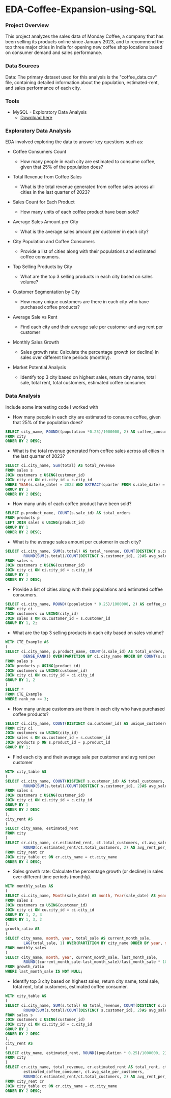 # EDA-Coffee-Expansion-using-SQL

### Project Overview
This project analyzes the sales data of Monday Coffee, a company that has been selling its products online since January 2023, and to recommend the top three major cities in India for opening new coffee shop locations based on consumer demand and sales performance.

### Data Sources

Data: The primary dataset used for this analysis is the "coffee_data.csv" file, containing detailed information about the population, estimated-rent, and sales performance of each city.

### Tools

- MySQL - Exploratory Data Analysis
    - [Download here](https://dev.mysql.com/downloads/workbench/)

### Exploratory Data Analysis

EDA involved exploring the data to answer key questions such as:

- Coffee Consumers Count
  - How many people in each city are estimated to consume coffee, given that 25% of the population does?

- Total Revenue from Coffee Sales
  - What is the total revenue generated from coffee sales across all cities in the last quarter of 2023?

- Sales Count for Each Product
  - How many units of each coffee product have been sold?

- Average Sales Amount per City
  - What is the average sales amount per customer in each city?

- City Population and Coffee Consumers
  - Provide a list of cities along with their populations and estimated coffee consumers.

- Top Selling Products by City
  - What are the top 3 selling products in each city based on sales volume?

- Customer Segmentation by City
  - How many unique customers are there in each city who have purchased coffee products?

- Average Sale vs Rent
  - Find each city and their average sale per customer and avg rent per customer

- Monthly Sales Growth
  - Sales growth rate: Calculate the percentage growth (or decline) in sales over different time periods (monthly).

- Market Potential Analysis
  - Identify top 3 city based on highest sales, return city name, total sale, total rent, total customers, estimated coffee consumer.

### Data Analysis

Include some interesting code I worked with

- How many people in each city are estimated to consume coffee, given that 25% of the population does?
```sql
SELECT city_name, ROUND((population *0.25)/1000000, 2) AS coffee_consumers_in_millions, city_rank
FROM city 
ORDER BY 2 DESC;
```
- What is the total revenue generated from coffee sales across all cities in the last quarter of 2023?
```sql
SELECT ci.city_name, Sum(total) AS total_revenue
FROM sales s
JOIN customers c USING(customer_id)
JOIN city ci ON ci.city_id = c.city_id
WHERE YEAR(s.sale_date) = 2023 AND EXTRACT(quarter FROM s.sale_date) = 4
GROUP BY 1
ORDER BY 2 DESC;
```
- How many units of each coffee product have been sold?
```sql
SELECT p.product_name, COUNT(s.sale_id) AS total_orders
FROM products p
LEFT JOIN sales s USING(product_id)
GROUP BY 1
ORDER BY 2 DESC;
```
- What is the average sales amount per customer in each city?
```sql
SELECT ci.city_name, SUM(s.total) AS total_revenue, COUNT(DISTINCT s.customer_id) AS total_customers,
		ROUND(SUM(s.total)/COUNT(DISTINCT s.customer_id), 2)AS avg_sale_per_customers
FROM sales s
JOIN customers c USING(customer_id)
JOIN city ci ON ci.city_id = c.city_id
GROUP BY 1
ORDER BY 2 DESC;
```
- Provide a list of cities along with their populations and estimated coffee consumers.
```sql
SELECT ci.city_name, ROUND((population * 0.25)/1000000, 2) AS coffee_consumers, COUNT(DISTINCT cu.customer_id) AS unique_customers
FROM city ci
JOIN customers cu USING(city_id)
JOIN sales s ON cu.customer_id = s.customer_id
GROUP BY 1, 2;
```
- What are the top 3 selling products in each city based on sales volume?
```sql
WITH CTE_Example AS
(
SELECT ci.city_name, p.product_name, COUNT(s.sale_id) AS total_orders,
		DENSE_RANK() OVER(PARTITION BY ci.city_name ORDER BY COUNT(s.sale_id) DESC) AS rank_no
FROM sales s
JOIN products p USING(product_id)
JOIN customers cu USING(customer_id)
JOIN city ci ON cu.city_id = ci.city_id
GROUP BY 1, 2
)
SELECT *
FROM CTE_Example
WHERE rank_no <= 3;
```
- How many unique customers are there in each city who have purchased coffee products?
```sql
SELECT ci.city_name, COUNT(DISTINCT cu.customer_id) AS unique_customers
FROM city ci
JOIN customers cu USING(city_id)
JOIN sales s ON cu.customer_id = s.customer_id
JOIN products p ON s.product_id = p.product_id
GROUP BY 1;
```
- Find each city and their average sale per customer and avg rent per customer
```sql
WITH city_table AS
(
SELECT ci.city_name, COUNT(DISTINCT s.customer_id) AS total_customers,
		ROUND(SUM(s.total)/COUNT(DISTINCT s.customer_id), 2)AS avg_sale_per_customers
FROM sales s
JOIN customers c USING(customer_id)
JOIN city ci ON ci.city_id = c.city_id
GROUP BY 1
ORDER BY 2 DESC
),
city_rent AS
(
SELECT city_name, estimated_rent
FROM city
)
SELECT cr.city_name, cr.estimated_rent, ct.total_customers, ct.avg_sale_per_customers,
		ROUND(cr.estimated_rent/ct.total_customers, 2) AS avg_rent_per_customers
FROM city_rent cr
JOIN city_table ct ON cr.city_name = ct.city_name
ORDER BY 4 DESC;
```
- Sales growth rate: Calculate the percentage growth (or decline) in sales over different time periods (monthly).
```sql
WITH monthly_sales AS
(
SELECT ci.city_name, Month(sale_date) AS month, Year(sale_date) AS year, SUM(s.total) AS total_sale
FROM sales s
JOIN customers cu USING(customer_id)
JOIN city ci ON cu.city_id = ci.city_id
GROUP BY 1, 2, 3
ORDER BY 1, 3, 2
),
growth_ratio AS
(
SELECT city_name, month, year, total_sale AS current_month_sale, 
		LAG(total_sale, 1) OVER(PARTITION BY city_name ORDER BY year, month) AS last_month_sale
FROM monthly_sales
)
SELECT city_name, month, year, current_month_sale, last_month_sale, 
		ROUND((current_month_sale-last_month_sale)/last_month_sale * 100, 2) AS growth_ratio
FROM growth_ratio
WHERE last_month_sale IS NOT NULL;
```
- Identify top 3 city based on highest sales, return city name, total sale, total rent, total customers, estimated coffee consumer.
```sql
WITH city_table AS
(
SELECT ci.city_name, SUM(s.total) AS total_revenue, COUNT(DISTINCT s.customer_id) AS total_customers,
		ROUND(SUM(s.total)/COUNT(DISTINCT s.customer_id), 2)AS avg_sale_per_customers
FROM sales s
JOIN customers c USING(customer_id)
JOIN city ci ON ci.city_id = c.city_id
GROUP BY 1
ORDER BY 2 DESC
),
city_rent AS
(
SELECT city_name, estimated_rent, ROUND((population * 0.25)/1000000, 2) AS estimated_coffee_consumer
FROM city
)
SELECT cr.city_name, total_revenue, cr.estimated_rent AS total_rent, ct.total_customers,
		estimated_coffee_consumer, ct.avg_sale_per_customers,
		ROUND(cr.estimated_rent/ct.total_customers, 2) AS avg_rent_per_customers
FROM city_rent cr
JOIN city_table ct ON cr.city_name = ct.city_name
ORDER BY 2 DESC;
```









